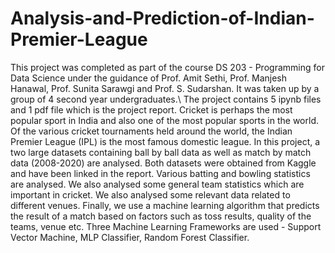 # Analysis-and-Prediction-of-Indian-Premier-League
This project was completed as part of the course DS 203 - Programming for Data Science under the guidance of Prof. Amit Sethi, Prof. Manjesh Hanawal, Prof. Sunita Sarawgi and Prof. S. Sudarshan. It was taken up by a group of 4 second year undergraduates.\\
The project contains 5 ipynb files and 1 pdf file which is the project report.
Cricket is perhaps the most popular sport in India and also one of the most popular sports in the world. Of the various cricket tournaments held around the world, the Indian Premier League (IPL) is the most famous domestic league. 
In this project, a two large datasets containing ball by ball data as well as match by match data (2008-2020) are analysed. Both datasets were obtained from Kaggle and have been linked in the report. Various batting and bowling statistics are analysed. We also analysed some general team statistics which are important in cricket. We also analysed some relevant data related to different venues. 
Finally, we use a machine learning algorithm that predicts the result of a match based on factors such as toss results, quality of the teams, venue etc. Three Machine Learning Frameworks are used - Support Vector Machine, MLP Classifier, Random Forest Classifier.
